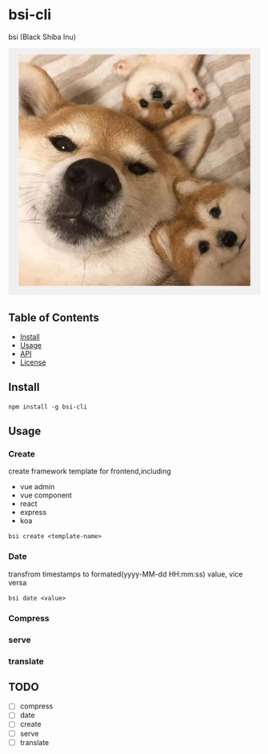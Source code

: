 # bsi-cli

bsi (Black Shiba Inu)

![](./assets/bsi.jpeg)

## Table of Contents

- [Install](#install)
- [Usage](#usage)
- [API](#api)
- [License](#license)

## Install

```
npm install -g bsi-cli
```

## Usage

### Create

create framework template for frontend,including

- vue admin
- vue component
- react
- express
- koa

```
bsi create <template-name>
```

### Date

transfrom timestamps to formated(yyyy-MM-dd HH:mm:ss) value, vice versa

```
bsi date <value>
```

### Compress

### serve

### translate

## TODO

- [ ] compress
- [ ] date
- [ ] create
- [ ] serve
- [ ] translate
